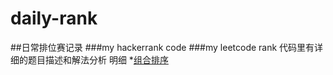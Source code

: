 # daily-rank
##日常排位赛记录
###my hackerrank code
###my leetcode rank
代码里有详细的题目描述和解法分析
明细
*[组合排序](https://github.com/luoqifei/daily-rank/blob/master/leetcode/src/main/java/medium/CombinationSum.java)